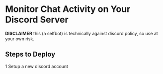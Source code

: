 # Monitor Chat Activity on Your Discord Server

**DISCLAIMER** this (a selfbot) is technically against discord policy, so use at your own risk.

## Steps to Deploy
1 Setup a new discord account
